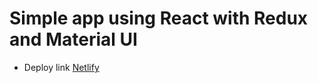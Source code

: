 # Simple app using React with Redux and Material UI

* Deploy link [Netlify](https://solid-broccoli.netlify.app)
